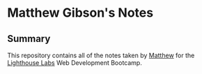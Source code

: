 # Matthew Gibson's Notes

## Summary

This repository contains all of the notes taken by [Matthew](https://github.com/mgibby91) for the [Lighthouse Labs](http://lighthouselabs.ca) Web Development Bootcamp.
